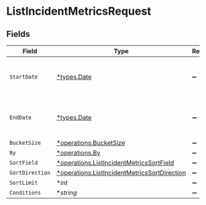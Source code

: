 # ListIncidentMetricsRequest


## Fields

| Field                                                                                                       | Type                                                                                                        | Required                                                                                                    | Description                                                                                                 |
| ----------------------------------------------------------------------------------------------------------- | ----------------------------------------------------------------------------------------------------------- | ----------------------------------------------------------------------------------------------------------- | ----------------------------------------------------------------------------------------------------------- |
| `StartDate`                                                                                                 | [*types.Date](../../types/date.md)                                                                          | :heavy_minus_sign:                                                                                          | The start date to return metrics from                                                                       |
| `EndDate`                                                                                                   | [*types.Date](../../types/date.md)                                                                          | :heavy_minus_sign:                                                                                          | The end date to return metrics from                                                                         |
| `BucketSize`                                                                                                | [*operations.BucketSize](../../models/operations/bucketsize.md)                                             | :heavy_minus_sign:                                                                                          | N/A                                                                                                         |
| `By`                                                                                                        | [*operations.By](../../models/operations/by.md)                                                             | :heavy_minus_sign:                                                                                          | N/A                                                                                                         |
| `SortField`                                                                                                 | [*operations.ListIncidentMetricsSortField](../../models/operations/listincidentmetricssortfield.md)         | :heavy_minus_sign:                                                                                          | N/A                                                                                                         |
| `SortDirection`                                                                                             | [*operations.ListIncidentMetricsSortDirection](../../models/operations/listincidentmetricssortdirection.md) | :heavy_minus_sign:                                                                                          | N/A                                                                                                         |
| `SortLimit`                                                                                                 | **int*                                                                                                      | :heavy_minus_sign:                                                                                          | N/A                                                                                                         |
| `Conditions`                                                                                                | **string*                                                                                                   | :heavy_minus_sign:                                                                                          | N/A                                                                                                         |
